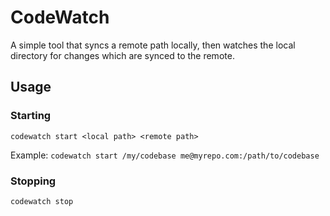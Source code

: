 CodeWatch
=========

A simple tool that syncs a remote path locally, then watches the local directory for changes which are synced to the remote.

## Usage

### Starting
`codewatch start <local path> <remote path>`

Example:
`codewatch start /my/codebase me@myrepo.com:/path/to/codebase`

### Stopping
`codewatch stop`